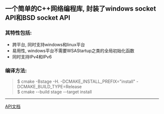 ## 一个简单的C++网络编程库, 封装了windows socket API和BSD socket API
### 其特性包括:
* 跨平台, 同时支持windows和linux平台
* 易用性, windows平台不需要WSAStartup之类的全局初始化函数
* 同时支持IPv4和IPv6
### 编译方法:
> $ cmake -Bstage -H. -DCMAKE_INSTALL_PREFIX="install" -DCMAKE_BUILD_TYPE=Release  
> $ cmake --build stage --target install  
--------------------------------------------------------------------------------
[API文档](https://hexu1985.github.io/computer/my_project/mini_socket/index.html)
